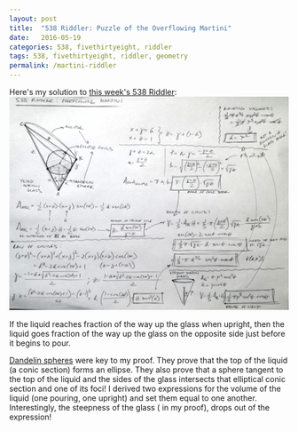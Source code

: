 ```yaml
---
layout: post
title:  "538 Riddler: Puzzle of the Overflowing Martini"
date:   2016-05-19
categories: 538, fivethirtyeight, riddler
tags: 538, fivethirtyeight, riddler, geometry
permalink: /martini-riddler
---
```


Here's my solution to [this week's 538 Riddler](http://fivethirtyeight.com/features/can-you-solve-the-puzzle-of-the-overflowing-martini-glass/):
[<img src="/assets/img/martini-riddler.jpg" width="885x">](/assets/img/martini-riddler.jpg)

If the liquid reaches <span class="inline-equation" data-expr="p"></span> fraction of the way up the glass when upright, then the liquid goes <span class="inline-equation" data-expr="p^2"></span> fraction of the way up the glass on the opposite side just before it begins to pour.  

[Dandelin spheres](https://en.wikipedia.org/wiki/Dandelin_spheres) were key to my proof. They prove that the top of the liquid (a conic section) forms an ellipse.  They also prove that a sphere tangent to the top of the liquid and the sides of the glass intersects that elliptical conic section and one of its foci!  I derived two expressions for the volume of the liquid (one pouring, one upright) and set them equal to one another.  Interestingly, the steepness of the glass (<span class="inline-equation" data-expr="\theta"></span> in my proof), drops out of the expression!  
